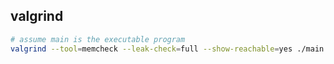 ## valgrind
```bash
# assume main is the executable program
valgrind --tool=memcheck --leak-check=full --show-reachable=yes ./main
```